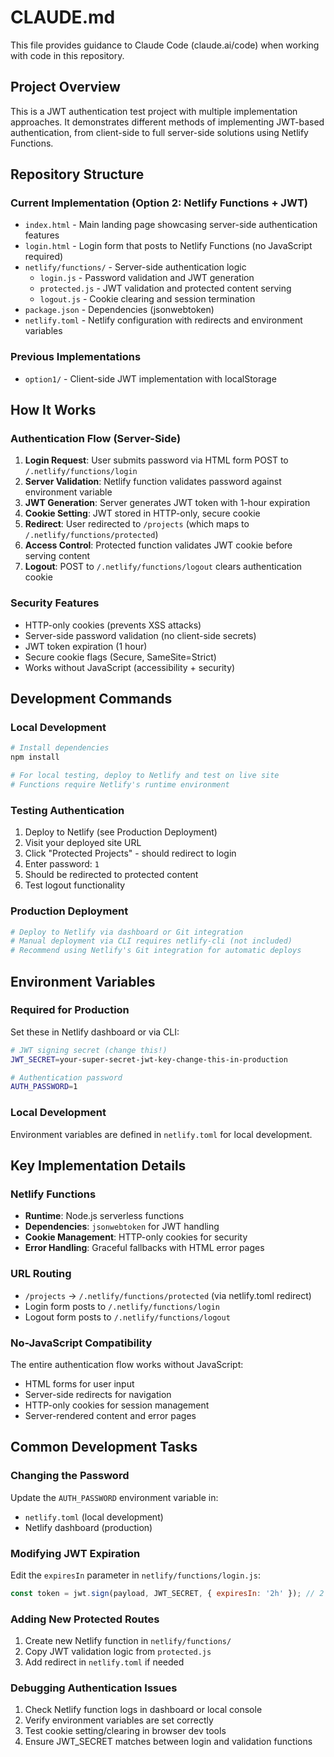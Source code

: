 # CLAUDE.md

This file provides guidance to Claude Code (claude.ai/code) when working with code in this repository.

## Project Overview

This is a JWT authentication test project with multiple implementation approaches. It demonstrates different methods of implementing JWT-based authentication, from client-side to full server-side solutions using Netlify Functions.

## Repository Structure

### Current Implementation (Option 2: Netlify Functions + JWT)
- `index.html` - Main landing page showcasing server-side authentication features
- `login.html` - Login form that posts to Netlify Functions (no JavaScript required)
- `netlify/functions/` - Server-side authentication logic
  - `login.js` - Password validation and JWT generation
  - `protected.js` - JWT validation and protected content serving
  - `logout.js` - Cookie clearing and session termination
- `package.json` - Dependencies (jsonwebtoken)
- `netlify.toml` - Netlify configuration with redirects and environment variables

### Previous Implementations
- `option1/` - Client-side JWT implementation with localStorage

## How It Works

### Authentication Flow (Server-Side)
1. **Login Request**: User submits password via HTML form POST to `/.netlify/functions/login`
2. **Server Validation**: Netlify function validates password against environment variable
3. **JWT Generation**: Server generates JWT token with 1-hour expiration
4. **Cookie Setting**: JWT stored in HTTP-only, secure cookie
5. **Redirect**: User redirected to `/projects` (which maps to `/.netlify/functions/protected`)
6. **Access Control**: Protected function validates JWT cookie before serving content
7. **Logout**: POST to `/.netlify/functions/logout` clears authentication cookie

### Security Features
- HTTP-only cookies (prevents XSS attacks)
- Server-side password validation (no client-side secrets)
- JWT token expiration (1 hour)
- Secure cookie flags (Secure, SameSite=Strict)
- Works without JavaScript (accessibility + security)

## Development Commands

### Local Development
```bash
# Install dependencies
npm install

# For local testing, deploy to Netlify and test on live site
# Functions require Netlify's runtime environment
```

### Testing Authentication
1. Deploy to Netlify (see Production Deployment)
2. Visit your deployed site URL
3. Click "Protected Projects" - should redirect to login
4. Enter password: `1`
5. Should be redirected to protected content
6. Test logout functionality

### Production Deployment
```bash
# Deploy to Netlify via dashboard or Git integration
# Manual deployment via CLI requires netlify-cli (not included)
# Recommend using Netlify's Git integration for automatic deploys
```

## Environment Variables

### Required for Production
Set these in Netlify dashboard or via CLI:

```bash
# JWT signing secret (change this!)
JWT_SECRET=your-super-secret-jwt-key-change-this-in-production

# Authentication password
AUTH_PASSWORD=1
```

### Local Development
Environment variables are defined in `netlify.toml` for local development.

## Key Implementation Details

### Netlify Functions
- **Runtime**: Node.js serverless functions
- **Dependencies**: `jsonwebtoken` for JWT handling
- **Cookie Management**: HTTP-only cookies for security
- **Error Handling**: Graceful fallbacks with HTML error pages

### URL Routing
- `/projects` → `/.netlify/functions/protected` (via netlify.toml redirect)
- Login form posts to `/.netlify/functions/login`
- Logout form posts to `/.netlify/functions/logout`

### No-JavaScript Compatibility
The entire authentication flow works without JavaScript:
- HTML forms for user input
- Server-side redirects for navigation
- HTTP-only cookies for session management
- Server-rendered content and error pages

## Common Development Tasks

### Changing the Password
Update the `AUTH_PASSWORD` environment variable in:
- `netlify.toml` (local development)
- Netlify dashboard (production)

### Modifying JWT Expiration
Edit the `expiresIn` parameter in `netlify/functions/login.js`:
```javascript
const token = jwt.sign(payload, JWT_SECRET, { expiresIn: '2h' }); // 2 hours
```

### Adding New Protected Routes
1. Create new Netlify function in `netlify/functions/`
2. Copy JWT validation logic from `protected.js`
3. Add redirect in `netlify.toml` if needed

### Debugging Authentication Issues
1. Check Netlify function logs in dashboard or local console
2. Verify environment variables are set correctly
3. Test cookie setting/clearing in browser dev tools
4. Ensure JWT_SECRET matches between login and validation functions